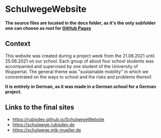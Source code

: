 # SchulwegeWebsite

**The source files are located in the docs folder, as it's the only subfolder one can choose as root for [GitHub Pages](https://rubixdev.github.io/SchulwegeWebsite)**
## Context
This website was created during a project week from the 21.06.2021 until 25.06.2021 on our school.
Each group of about four school students was accompanied and supervised by one student of the University of Wuppertal.
The general theme was "sustainable mobility" in which we concentrated on the ways to school and the risks and problems thereof.

**It is entirely in German, as it was made in a German school for a German project.**

## Links to the final sites
- https://rubixdev.github.io/SchulwegeWebsite
- https://schulwege.rubixdev.de
- https://schulwege.mik-mueller.de
